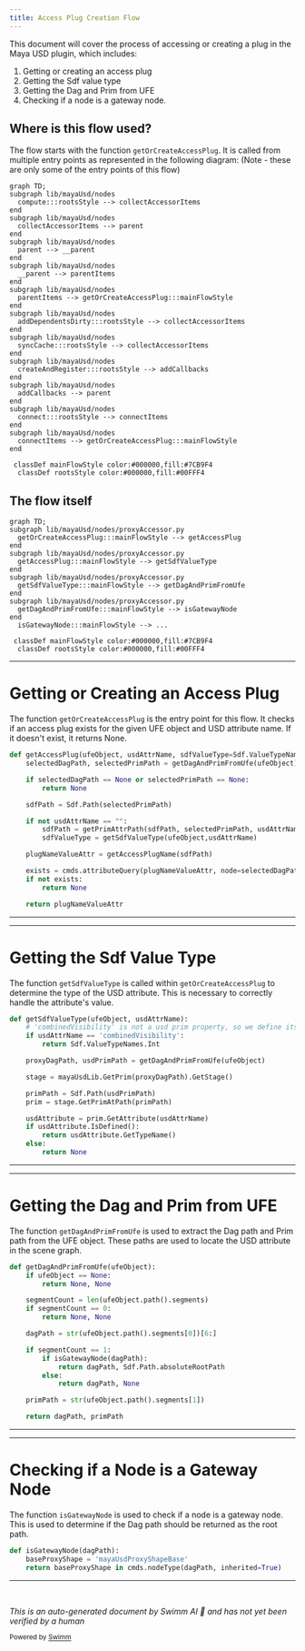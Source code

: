 ```yaml
---
title: Access Plug Creation Flow
---
```


This document will cover the process of accessing or creating a plug in the Maya USD plugin, which includes:

1. Getting or creating an access plug
2. Getting the Sdf value type
3. Getting the Dag and Prim from UFE
4. Checking if a node is a gateway node.

## Where is this flow used?

The flow starts with the function `getOrCreateAccessPlug`. It is called from multiple entry points as represented in the following diagram: (Note - these are only some of the entry points of this flow)

```mermaid
graph TD;
subgraph lib/mayaUsd/nodes
  compute:::rootsStyle --> collectAccessorItems
end
subgraph lib/mayaUsd/nodes
  collectAccessorItems --> parent
end
subgraph lib/mayaUsd/nodes
  parent --> __parent
end
subgraph lib/mayaUsd/nodes
  __parent --> parentItems
end
subgraph lib/mayaUsd/nodes
  parentItems --> getOrCreateAccessPlug:::mainFlowStyle
end
subgraph lib/mayaUsd/nodes
  addDependentsDirty:::rootsStyle --> collectAccessorItems
end
subgraph lib/mayaUsd/nodes
  syncCache:::rootsStyle --> collectAccessorItems
end
subgraph lib/mayaUsd/nodes
  createAndRegister:::rootsStyle --> addCallbacks
end
subgraph lib/mayaUsd/nodes
  addCallbacks --> parent
end
subgraph lib/mayaUsd/nodes
  connect:::rootsStyle --> connectItems
end
subgraph lib/mayaUsd/nodes
  connectItems --> getOrCreateAccessPlug:::mainFlowStyle
end

 classDef mainFlowStyle color:#000000,fill:#7CB9F4
  classDef rootsStyle color:#000000,fill:#00FFF4
```

## The flow itself

```mermaid
graph TD;
subgraph lib/mayaUsd/nodes/proxyAccessor.py
  getOrCreateAccessPlug:::mainFlowStyle --> getAccessPlug
end
subgraph lib/mayaUsd/nodes/proxyAccessor.py
  getAccessPlug:::mainFlowStyle --> getSdfValueType
end
subgraph lib/mayaUsd/nodes/proxyAccessor.py
  getSdfValueType:::mainFlowStyle --> getDagAndPrimFromUfe
end
subgraph lib/mayaUsd/nodes/proxyAccessor.py
  getDagAndPrimFromUfe:::mainFlowStyle --> isGatewayNode
end
  isGatewayNode:::mainFlowStyle --> ...

 classDef mainFlowStyle color:#000000,fill:#7CB9F4
  classDef rootsStyle color:#000000,fill:#00FFF4
```

<SwmSnippet path="/lib/mayaUsd/nodes/proxyAccessor.py" line="174">

---

# Getting or Creating an Access Plug

The function `getOrCreateAccessPlug` is the entry point for this flow. It checks if an access plug exists for the given UFE object and USD attribute name. If it doesn't exist, it returns None.

```python
def getAccessPlug(ufeObject, usdAttrName, sdfValueType=Sdf.ValueTypeNames.Matrix4d):
    selectedDagPath, selectedPrimPath = getDagAndPrimFromUfe(ufeObject)

    if selectedDagPath == None or selectedPrimPath == None:
        return None

    sdfPath = Sdf.Path(selectedPrimPath)

    if not usdAttrName == "":
        sdfPath = getPrimAttrPath(sdfPath, selectedPrimPath, usdAttrName)
        sdfValueType = getSdfValueType(ufeObject,usdAttrName)

    plugNameValueAttr = getAccessPlugName(sdfPath)

    exists = cmds.attributeQuery(plugNameValueAttr, node=selectedDagPath, exists=True)
    if not exists:
        return None

    return plugNameValueAttr
```

---

</SwmSnippet>

<SwmSnippet path="/lib/mayaUsd/nodes/proxyAccessor.py" line="146">

---

# Getting the Sdf Value Type

The function `getSdfValueType` is called within `getOrCreateAccessPlug` to determine the type of the USD attribute. This is necessary to correctly handle the attribute's value.

```python
def getSdfValueType(ufeObject, usdAttrName):
    # 'combinedVisibility' is not a usd prim property, so we define its type manually
    if usdAttrName == 'combinedVisibility':
        return Sdf.ValueTypeNames.Int

    proxyDagPath, usdPrimPath = getDagAndPrimFromUfe(ufeObject)

    stage = mayaUsdLib.GetPrim(proxyDagPath).GetStage()

    primPath = Sdf.Path(usdPrimPath)
    prim = stage.GetPrimAtPath(primPath)

    usdAttribute = prim.GetAttribute(usdAttrName)
    if usdAttribute.IsDefined():
        return usdAttribute.GetTypeName()
    else:
        return None
```

---

</SwmSnippet>

<SwmSnippet path="/lib/mayaUsd/nodes/proxyAccessor.py" line="44">

---

# Getting the Dag and Prim from UFE

The function `getDagAndPrimFromUfe` is used to extract the Dag path and Prim path from the UFE object. These paths are used to locate the USD attribute in the scene graph.

```python
def getDagAndPrimFromUfe(ufeObject):
    if ufeObject == None:
        return None, None

    segmentCount = len(ufeObject.path().segments)
    if segmentCount == 0:
        return None, None

    dagPath = str(ufeObject.path().segments[0])[6:]

    if segmentCount == 1:
        if isGatewayNode(dagPath):
            return dagPath, Sdf.Path.absoluteRootPath
        else:
            return dagPath, None

    primPath = str(ufeObject.path().segments[1])

    return dagPath, primPath
```

---

</SwmSnippet>

<SwmSnippet path="/lib/mayaUsd/nodes/proxyAccessor.py" line="34">

---

# Checking if a Node is a Gateway Node

The function `isGatewayNode` is used to check if a node is a gateway node. This is used to determine if the Dag path should be returned as the root path.

```python
def isGatewayNode(dagPath):
    baseProxyShape = 'mayaUsdProxyShapeBase'
    return baseProxyShape in cmds.nodeType(dagPath, inherited=True)
```

---

</SwmSnippet>

&nbsp;

_This is an auto-generated document by Swimm AI 🌊 and has not yet been verified by a human_

<SwmMeta version="3.0.0" repo-id="Z2l0aHViJTNBJTNBbWF5YS11c2QlM0ElM0FnaWxhZG5hdm90" repo-name="maya-usd"><sup>Powered by [Swimm](/)</sup></SwmMeta>
